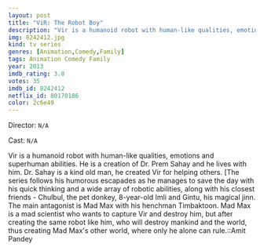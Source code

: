 ```yaml
---
layout: post
title: "ViR: The Robot Boy"
description: "Vir is a humanoid robot with human-like qualities, emotions and superhuman abilities. He is a creation of Dr. Prem Sahay and he lives with him. Dr. Sahay is a kind old man, he created Vir for helping others. [The series follows his humorous escapades as he manages to save the day with his quick thinking and a wide array of robotic abilities, along with his closest friends - Chulbul, the pet donkey, 8-year-o.."
img: 8242412.jpg
kind: tv series
genres: [Animation,Comedy,Family]
tags: Animation Comedy Family 
year: 2013
imdb_rating: 3.0
votes: 35
imdb_id: 8242412
netflix_id: 80170186
color: 2c6e49
---
```

Director: `N/A`  

Cast: `N/A` 

Vir is a humanoid robot with human-like qualities, emotions and superhuman abilities. He is a creation of Dr. Prem Sahay and he lives with him. Dr. Sahay is a kind old man, he created Vir for helping others. [The series follows his humorous escapades as he manages to save the day with his quick thinking and a wide array of robotic abilities, along with his closest friends - Chulbul, the pet donkey, 8-year-old Imli and Gintu, his magical jinn. The main antagonist is Mad Max with his henchman Timbaktoon. Mad Max is a mad scientist who wants to capture Vir and destroy him, but after creating the same robot like him, who will destroy mankind and the world, thus creating Mad Max's other world, where only he alone can rule.::Amit Pandey